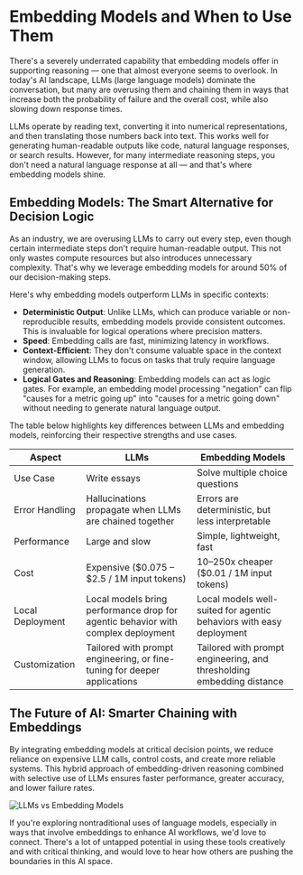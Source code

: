 # Embedding Models and When to Use Them

There's a severely underrated capability that embedding models offer in supporting reasoning — one that almost everyone seems to overlook. In today's AI landscape, LLMs (large language models) dominate the conversation, but many are overusing them and chaining them in ways that increase both the probability of failure and the overall cost, while also slowing down response times.

LLMs operate by reading text, converting it into numerical representations, and then translating those numbers back into text. This works well for generating human-readable outputs like code, natural language responses, or search results. However, for many intermediate reasoning steps, you don't need a natural language response at all — and that's where embedding models shine.

## Embedding Models: The Smart Alternative for Decision Logic

As an industry, we are overusing LLMs to carry out every step, even though certain intermediate steps don't require human-readable output. This not only wastes compute resources but also introduces unnecessary complexity. That's why we leverage embedding models for around 50% of our decision-making steps.

Here's why embedding models outperform LLMs in specific contexts:

- **Deterministic Output**: Unlike LLMs, which can produce variable or non-reproducible results, embedding models provide consistent outcomes. This is invaluable for logical operations where precision matters.
- **Speed**: Embedding calls are fast, minimizing latency in workflows.
- **Context-Efficient**: They don't consume valuable space in the context window, allowing LLMs to focus on tasks that truly require language generation.
- **Logical Gates and Reasoning**: Embedding models can act as logic gates. For example, an embedding model processing "negation" can flip "causes for a metric going up" into "causes for a metric going down" without needing to generate natural language output.

The table below highlights key differences between LLMs and embedding models, reinforcing their respective strengths and use cases.

| Aspect | LLMs | Embedding Models |
|--------|------|-----------------|
| Use Case | Write essays | Solve multiple choice questions |
| Error Handling | Hallucinations propagate when LLMs are chained together | Errors are deterministic, but less interpretable |
| Performance | Large and slow | Simple, lightweight, fast |
| Cost | Expensive ($0.075 – $2.5 / 1M input tokens) | 10–250x cheaper ($0.01 / 1M input tokens) |
| Local Deployment | Local models bring performance drop for agentic behavior with complex deployment | Local models well-suited for agentic behaviors with easy deployment |
| Customization | Tailored with prompt engineering, or fine-tuning for deeper applications | Tailored with prompt engineering, and thresholding embedding distance |

## The Future of AI: Smarter Chaining with Embeddings

By integrating embedding models at critical decision points, we reduce reliance on expensive LLM calls, control costs, and create more reliable systems. This hybrid approach of embedding-driven reasoning combined with selective use of LLMs ensures faster performance, greater accuracy, and lower failure rates.

![LLMs vs Embedding Models](/images/blog/embedding-models/comparison.png)

If you're exploring nontraditional uses of language models, especially in ways that involve embeddings to enhance AI workflows, we'd love to connect. There's a lot of untapped potential in using these tools creatively and with critical thinking, and would love to hear how others are pushing the boundaries in this AI space.